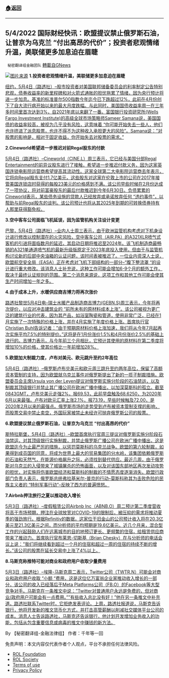 ###  [:house:返回](README.md)
---


## 5/4/2022 国际财经快讯：欧盟提议禁止俄罗斯石油，让普京为乌克兰 “付出高昂的代价&#8221;；投资者悲观情绪升温，美联储更多加息迫在眉睫
` 秘密翻译组金融团队` [轉載自GNews](https://gnews.org/zh-hans/2466262/)

![](https://assets.gnews.org/wp-content/uploads/2022/05/20220504-2.jpg)[图片来源](https://www.reuters.com/resizer/VFK0vToai4bF3jRgs9ZgG8WyTJQ=/1200x0/filters:quality%2880%29/cloudfront-us-east-2.images.arcpublishing.com/reuters/GV6OPXR2BVNNVB4MYRIRKSBQMI.jpg) 
**1.投资者悲观情绪升温，美联储更多加息迫在眉睫**
 
[纽约，5月4日（路透社）–股市投资者对美国联邦储备委员会的利率制定公告特别悲观，债券收益率的新里程碑和对火箭式通胀的担忧拖累了情绪，因为央行预计将进一步加息。基准的标准普尔500指数今年迄今已下跌超过12%，此前在4月份创下了自大流行病开始以来的最大月度跌幅。与此同时，美国国债收益率周一在三年多时间里首次达到3%，自2021年底以来翻了一番。富国银行投资研究所(Wells Fargo Investment Institute)的高级全球市场策略师Sameer Samana说，美国国债的收益率较高，被视为几乎没有风险，这意味着 “你可能开始失去一些人，他们也许挤进了派息股票，也许不得不为这种收入承担更大的风险”。Samana说：”对股票的影响是，相对于固定收益，你开始失去对股票的需求。”](https://www.reuters.com/business/finance/investor-pessimism-mounts-more-fed-rate-hikes-loom-2022-05-04/)
 
**2.Cineworld希望进一步推迟对前Regal股东的付款**
 
[5月4日（路透社）–Cineworld（CINE.L）周三表示，它已经与美国分部Regal Entertainment的前异议股东进行了接触，希望进一步推迟付款义务，因为这家英国连锁电影院运营商希望提高其流动性。这家全球第二大电影院运营商去年表示，它将向Regal股东支付1.7亿美元，这些股东对这家在伦敦上市的公司在2017年接管美国连锁店时获得的每股23美元的价格感到不满。该公司早些时候在2月份达成了一项协议，将对前富豪股东的最后付款推迟到今年6月30日。负债累累的Cineworld表示，某些债务设施的贷款人已经放弃或承诺放弃任何 “违约事件”，以帮助与前Regal股东的谈判。该公司预计也将从其2025年到期的可转换债券持有人那里获得豁免权。](https://www.reuters.com/business/media-telecom/cineworld-looks-further-delay-payments-former-regal-shareholders-2022-05-04/)
 
**3.空中客车公司面临飞机延误，因为监管机构关注设计变更**
 
[巴黎，5月4日（路透社）–业内人士周三表示，由于欧洲监管机构考虑对下机身设计进行修改以控制潜在的火灾风险，空中客车公司（AIR.PA）的A321XLR喷气式客机的引进将面临数月的延迟，其启动日期将推迟至2024年。该飞机制造商最畅销的A321单通道喷气机的最新升级版原定于2023年底投入使用，但由于与监管机构讨论新的后部中央油箱的认证问题，该时间表被推迟了。一位业内资深人士说，欧盟航空安全局（EASA）正在考虑对飞机下部结构的一部分–“腹下整流罩 “的设计进行重大修改。该消息人士补充说，这种工作可能会增加6-9个月的额外工作，取决于最终认证规则的范围。第二个消息来源说，这项工作和其他工作可能会使其生产时间增加一年之多。](https://www.reuters.com/business/aerospace-defense/european-regulators-may-look-impose-changes-design-airbus-a321xlr-source-2022-05-04/)
 
**4.由于成本上升，水暖供应商吉博力将再次涨价**
 
[路透社黎世5月4日电–瑞士水暖产品制造商吉博力(GEBN.S)周三表示，今年将再次提价，以应对冲击建筑业的 “前所未有的原材料成本上涨”。该公司被视为更广泛的建筑行业的代表，因为其产品，如浴室陶瓷和管道，使用非常广泛，已经在1月实施了一次特殊的价格上涨，并在4月实施了年度价格上涨。首席执行官Christian Buhl告诉记者：”由于预期原材料价格上涨加速，我们将从今年7月起再次实施平均7.5%的特别提价。”这将是在1月份涨价1.5%和4月份涨价2.5%的基础上进行的。吉博力表示，与今年前三个月相比，它预计其使用的原材料在第二季度将增加10%的价格，使其价格比一年前增加28%。](https://www.reuters.com/business/plumbing-supplier-geberit-sees-massive-q1-raw-material-price-rises-2022-05-04/)
 
**5.欧盟加大制裁力度，卢布对美元、欧元跳升至约2年高位**
 
[5月4日（路透社）–俄罗斯卢布兑美元和欧元周三跳升至约两年高位，保留了高额资本管制的支持，因为欧盟就乌克兰事件对俄罗斯提出了新的一揽子制裁措施。欧盟委员会主席Ursula von der Leyen提议对俄罗斯实施分阶段的石油禁运，以及制裁其顶级银行并禁止其广播公司在欧洲广播中播出，以加深莫斯科的孤立。截至0843GMT，卢布兑美元走强2%，报69.53，此前早盘触及68.6250，为2020年6月以来最强。卢布对欧元汇率上涨2.1%，报73.19，早些时候触及72.00，是2020年2月以来的最强点。俄罗斯市场的走势受到卢布被资本管制支撑的影响，而股票交易中禁止卖空，外国玩家被禁止未经许可抛弃俄罗斯公司的股票。](https://www.reuters.com/business/rouble-jumps-around-2-year-high-vs-dollar-euro-eu-ups-sanctions-2022-05-04/)
 
**6.欧盟提议禁止俄罗斯石油，让普京为乌克兰 “付出高昂的代价”**
 
[斯特拉斯堡，5月4日（路透社）–欧盟首席执行官周三提议对俄罗斯实施分阶段石油禁运，对其顶级银行实施制裁，并禁止俄罗斯广播公司在欧洲广播中播出，这是欧盟迄今为止最严厉的措施，以惩罚莫斯科的乌克兰战争。欧盟的第六轮制裁，如果得到成员国的同意，将成为世界上最大的贸易集团的分水岭，该集团依赖俄罗斯的石油和天然气，在能源价格飙升之际，必须找到替代供应。最近几周，由于俄罗斯对乌克兰的入侵带来了城镇屠杀的恐怖画面，以及对该国东部地区再次发动攻势的担忧，对实施将伤害欧盟经济和莫斯科的制裁的不情愿态度逐渐消失。欧盟行政部门负责人表示，俄罗斯总统弗拉基米尔-普京的行动–莫斯科称其为击败危险的民族主义者的 “特别军事行动”–反映了西方的普遍愤怒。](https://www.reuters.com/world/europe/eu-lay-out-new-sanctions-russia-targeting-oil-imports-2022-05-04/)
 
**7.Airbnb押注旅行之夏以推动收入增长**
 
[5月3日（路透社）–度假租赁公司Airbnb Inc（ABNB.O）周二预计第二季度营收将高于市场预期，押注在全球放宽对COVID-19的限制后，被压抑的需求将推动夏季的强劲旅行。根据Refinitiv的数据，这家位于旧金山的公司预计收入将在20.3亿美元至21.3亿美元之间，而分析师的平均预期是19.6亿美元。近几个月来，混合型工作的兴起鼓励人们在远离城市的目的地预订更长、更频繁的住宿，给租赁供应商带来了推动力。首席执行官布莱恩-切斯基（Brian Chesky）在与分析师的电话会议上说：”我们将继续看到超过一个月的住宿和超过一周的住宿的持续不断的增长。”该公司的股票在延长交易中上涨了4%以上。](https://www.reuters.com/technology/airbnb-bets-strong-summer-travel-drive-revenue-growth-2022-05-03/)
 
**8.马斯克称推特可能对商业和政府用户收取少量费用**
 
[5月3日（路透社）–埃隆-马斯克周二表示，Twitter公司（TWTR.N）可能会对商业和政府用户收取 “小额 “费用，这是这位亿万富翁企业家推动收入增长的一部分，该公司的收入已经落后于Meta Platforms公司（FB.O）的Facebook等大型竞争对手。马斯克在一条推文中说：”Twitter对普通用户永远是免费的，但对商业/政府用户可能会有一点费用。””有些收入总比没有好！”他在另一条推文中补充道。路透社联系Twitter时，它拒绝发表评论。上周，路透社报道说，马斯克告诉银行，他将开发新的推文货币化方式，并打击高管薪酬以削减社交媒体平台公司的成本。消息人士告诉路透社，马斯克还告诉银行，他计划开发增加业务收入的功能，包括从包含重要信息或病毒的推文中赚钱的新方法。](https://www.reuters.com/technology/musk-says-twitter-may-charge-slight-fee-commercial-government-users-2022-05-03/)
 
By 【秘密翻译组-金融法律组】
作者：千年等一回

免责声明：本文内容仅代表作者个人观点，平台不承担任何法律风险。
  
- [ROL Foundation](https://rolfoundation.org/)
- [ROL Society](https://rolsociety.org/)
- [Terms of use](https://gnews.org/terms-of-use-3/)
- [Privacy Policy](https://gnews.org/privacy-policy/)
